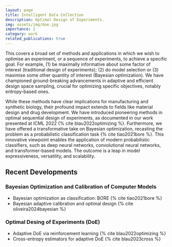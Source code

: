 ```yaml
---
layout: page
title: Intelligent Data Collection
description: Optimal Design of Experiments. 
img: assets/img/doe.jpg
importance: 2
category: work
related_publications: true
---
```


This covers a broad set of methods and applications in which we wish to optimise an experiment, or a sequence of experiments, to achieve a specific goal. For example, (1) be maximally informative about some factor of interest (traditional design of experiments); (2) do model selection or (3) maximise some other quantity of interest (Bayesian optimization). We have championed ground-breaking advancements in adaptive and efficient design space sampling, crucial for optimizing specific objectives, notably entropy-based ones. 

While these methods have clear implications for manufacturing and synthetic biology, their profound impact extends to fields like material design and drug development. We have introduced pioneering methods in optimal sequential design of experiments, as documented in our work presented at ICML 2022 {% cite blau2022optimizing %}.  Furthermore, we have offered a transformative take on Bayesian optimization, recasting the problem as a probabilistic classification task {% cite tiao2021bore %}. This innovative viewpoint enables the application of modern probabilistic classifiers, such as deep neural networks, convolutional neural networks, and transformer-based models. The outcome is a leap in model expressiveness, versatility, and scalability.


## Recent Developments 

### Bayesian Optimization and Calibration of Computer Models 
<ul>
    <li> Bayesian optimization as classification: BORE  {% cite tiao2021bore %} </li>
    <li> Bayesian adaptive calibration and optimal design {% cite oliveira2024bayesian %} </li>
</ul>


### Optimal Desing of Experiments (DoE)
<ul>
    <li> Adaptive DoE via reinforcement learning  {% cite blau2022optimizing %} </li>
    <li> Cross-entropy estimators for adaptive DoE {% cite blau2023cross %} </li>
</ul>





